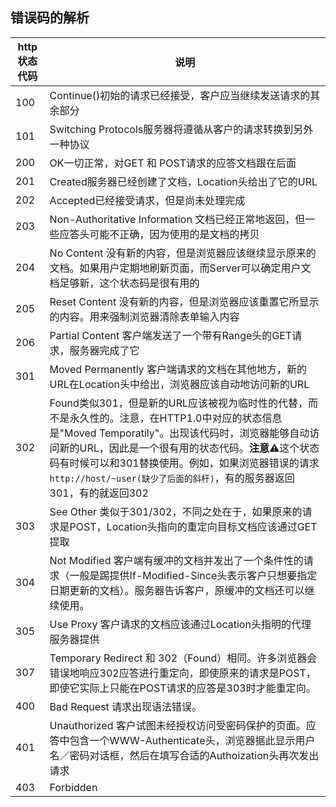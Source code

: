 ## 错误码的解析

|http状态代码|说明|
|---|---|
|100|Continue()初始的请求已经接受，客户应当继续发送请求的其余部分|
|101|Switching Protocols服务器将遵循从客户的请求转换到另外一种协议|
|200|OK一切正常，对GET 和 POST请求的应答文档跟在后面|
|201|Created服务器已经创建了文档，Location头给出了它的URL|
|202|Accepted已经接受请求，但是尚未处理完成|
|203|Non-Authoritative Information 文档已经正常地返回，但一些应答头可能不正确，因为使用的是文档的拷贝|
|204|No Content 没有新的内容，但是浏览器应该继续显示原来的文档。如果用户定期地刷新页面，而Server可以确定用户文档足够新，这个状态码是很有用的|
|205|Reset Content 没有新的内容，但是浏览器应该重置它所显示的内容。用来强制浏览器清除表单输入内容|
|206|Partial Content 客户端发送了一个带有Range头的GET请求，服务器完成了它|
|301|Moved Permanently 客户端请求的文档在其他地方，新的URL在Location头中给出，浏览器应该自动地访问新的URL|
|302|Found类似301，但是新的URL应该被视为临时性的代替，而不是永久性的。注意，在HTTP1.0中对应的状态信息是"Moved Temporatily"。出现该代码时，浏览器能够自动访问新的URL，因此是一个很有用的状态代码。**注意⚠️**这个状态码有时候可以和301替换使用。例如，如果浏览器错误的请求`http://host/~user(缺少了后面的斜杆)`，有的服务器返回301，有的就返回302|
|303|See Other 类似于301/302，不同之处在于，如果原来的请求是POST，Location头指向的重定向目标文档应该通过GET提取|
|304|Not Modified 客户端有缓冲的文档并发出了一个条件性的请求（一般是踢提供If-Modified-Since头表示客户只想要指定日期更新的文档）。服务器告诉客户，原缓冲的文档还可以继续使用。|
|305|Use Proxy 客户请求的文档应该通过Location头指明的代理服务器提供|
|307|Temporary Redirect 和 302（Found）相同。许多浏览器会错误地响应302应答进行重定向，即使原来的请求是POST，即使它实际上只能在POST请求的应答是303时才能重定向。|
|400|Bad Request 请求出现语法错误。|
|401|Unauthorized 客户试图未经授权访问受密码保护的页面。应答中包含一个WWW-Authenticate头，浏览器据此显示用户名／密码对话框，然后在填写合适的Authoization头再次发出请求|
|403|Forbidden|

